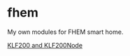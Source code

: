 # fhem
My own modules for FHEM smart home.

[KLF200 and KLF200Node](https://github.com/buennerbernd/fhem/tree/master/KLF200/2.0)
